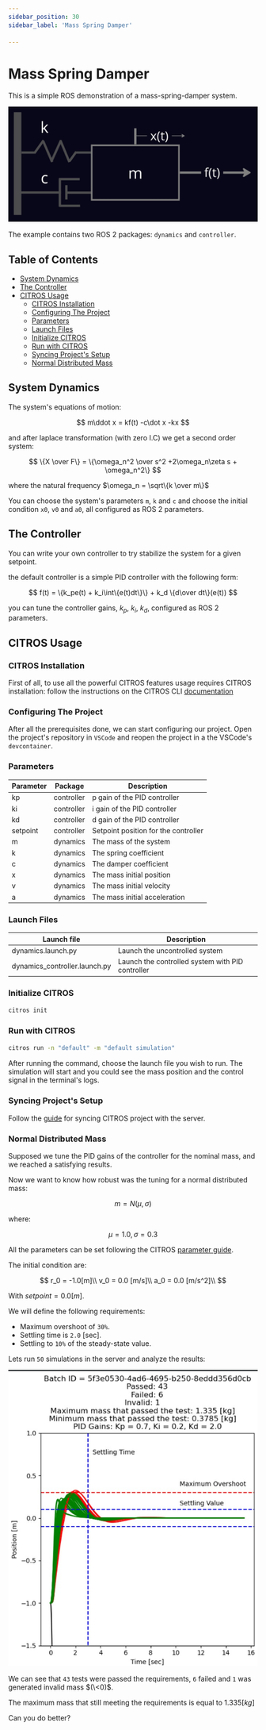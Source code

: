 ```yaml
---
sidebar_position: 30
sidebar_label: 'Mass Spring Damper'

---
```


# Mass Spring Damper

This is a simple ROS demonstration of a mass-spring-damper system.

![jpeg](img/system.jpeg)

The example contains two ROS 2 packages: `dynamics` and `controller`.

## Table of Contents
  - [System Dynamics](#system-dynamics)
  - [The Controller](#the-controller)
  - [CITROS Usage](#citros-usage)
    - [CITROS Installation](#citros-installation-)
    - [Configuring The Project](#configuring-the-project)
    - [Parameters](#parameters)
    - [Launch Files](#launch-files)
    - [Initialize CITROS](#initialize-citros)
    - [Run with CITROS](#run-with-citros)
    - [Syncing Project's Setup](#syncing-projects-setup)
    - [Normal Distributed Mass](#normal-distributed-mass)

## System Dynamics

The system's equations of motion:

$$
        m\ddot x =  kf(t) -c\dot x -kx
$$

and after laplace transformation (with zero I.C) we get a second order system:

$$
        \{X \over F\} = \{\omega_n^2 \over s^2 +2\omega_n\zeta s + \omega_n^2\}
$$

where the natural frequency $\omega_n = \sqrt\{k \over m\}$

You can choose the system's parameters `m`, `k` and `c` and choose the initial condition `x0`, `v0` and `a0`, all configured as ROS 2 parameters.

## The Controller

You can write your own controller to try stabilize the system for a given setpoint.

the default controller is a simple PID controller with the following form:

$$
        f(t) = \{k_pe(t) + k_i\int\{e(t)dt\}\} + k_d \{d\over dt\}(e(t))
$$

you can tune the controller gains, $k_p$, $k_i$, $k_d$, configured as ROS 2 parameters.

## CITROS Usage

### CITROS Installation
First of all, to use all the powerful CITROS features usage requires CITROS installation: follow the instructions on the CITROS CLI [documentation](https://citros.io/doc/docs_cli/)

### Configuring The Project

After all the prerequisites done, we can start configuring our project. Open the project's repository in `VSCode` and reopen the project in a the VSCode's `devcontainer`.

### Parameters

| Parameter | Package | Description
| --------|  --------|  --------|
|kp | controller | p gain of the PID controller
|ki | controller | i gain of the PID controller
|kd | controller | d gain of the PID controller
|setpoint | controller | Setpoint position for the controller
|m | dynamics | The mass of the system
|k | dynamics | The spring coefficient
|c | dynamics | The damper coefficient
|x | dynamics | The mass initial position
|v | dynamics | The mass initial velocity
|a | dynamics | The mass initial acceleration

### Launch Files

|Launch file| Description
| --------|  --------|
|dynamics.launch.py | Launch the uncontrolled system
|dynamics_controller.launch.py | Launch the controlled system with PID controller

### Initialize CITROS
```bash
citros init
```

### Run with CITROS
```bash
citros run -n "default" -m "default simulation"
```
After running the command, choose the launch file you wish to run. The simulation will start and you could see the mass position and the control signal in the terminal's logs.

### Syncing Project's Setup

Follow the [guide](https://citros.io/doc/docs/cli/cli_commands/cli_sync) for syncing CITROS project with the server.



### Normal Distributed Mass

Supposed we tune the PID gains of the controller for the nominal mass, and we reached a satisfying results.

Now we want to know how robust was the tuning for a normal distributed mass:

$$ 
m = N(\mu, \sigma)
$$

where:

$$ 
\mu = 1.0,    
\sigma = 0.3 
$$

All the parameters can be set following the CITROS [parameter guide](https://citros.io/doc/docs/repos/repos_file_structure/repos_fs_param_setup).


The initial condition are:

$$
r_0 = -1.0[m]\\
v_0 = 0.0 [m/s]\\
a_0 = 0.0 [m/s^2]\\
$$

With $setpoint = 0.0 [m]$.

We will define the following requirements:

* Maximum overshoot of `30%`.
* Settling time is `2.0` [sec].
* Settling to `10%` of the steady-state value.

Lets run `50` simulations in the server and analyze the results:

![jpeg](img/analysis.jpeg)


We can see that `43` tests were passed the requirements, `6` failed and `1` was generated invalid mass $(\<0)$.

The maximum mass that still meeting the requirements is equal to $1.335 [kg]$


Can you do better?